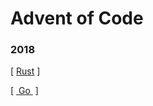 # Advent of Code

### 2018 

\[ [Rust](https://github.com/gbmor/adventOfCode/tree/master/2018/rust) \]

\[ [&nbsp;Go&nbsp;](https://github.com/gbmor/adventOfCode/tree/master/2018/go) \]
